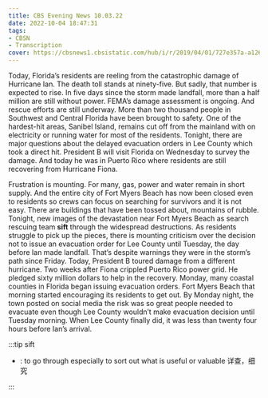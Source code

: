 ```yaml
---
title: CBS Evening News 10.03.22
date: 2022-10-04 18:47:31
tags:
- CBSN
- Transcription
cover: https://cbsnews1.cbsistatic.com/hub/i/r/2019/04/01/727e357a-a126-4138-a2c5-4d3222669d57/thumbnail/640x360/3ff2761028dc5c65cc4f07acd54bcd5c/cbsn2-logo-1920x1080.jpg
---
```

Today, Florida’s residents are reeling from the catastrophic damage of Hurricane Ian. The death toll stands at ninety-five. But sadly, that number is expected to rise. In five days since the storm made landfall, more than a half million are still without power. FEMA’s damage assessment is ongoing. And rescue efforts are still underway. More than two thousand people in Southwest and Central Florida have been brought to safety. One of the hardest-hit areas, Sanibel Island, remains cut off from the mainland with on electricity or running water for most of the residents. Tonight, there are major questions about the delayed evacuation orders in Lee County which took a direct hit. President B will visit Florida on Wednesday	to survey the damage. And today he was in Puerto Rico where residents are still recovering from Hurricane Fiona. 

Frustration is mounting. For many, gas, power and water remain in short supply. And the entire city of Fort Myers Beach has now been closed even to residents so crews can focus on searching for survivors and it is not easy. There are buildings that have been tossed about, mountains of rubble. Tonight, new images of the devastation near Fort Myers Beach as search rescuing team **sift** through the widespread destructions. As residents struggle to pick up the pieces, there is mounting criticism over the decision not to issue an evacuation order for Lee County until Tuesday, the day before Ian made landfall. That’s despite warnings they were in the storm’s path since Friday. Today, President B toured damage from a different hurricane. Two weeks after Fiona crippled Puerto Rico power grid. He pledged sixty million dollars to help in the recovery. Monday, many coastal counties in Florida began issuing evacuation orders. Fort Myers Beach that morning started encouraging its residents to get out. By Monday night, the town posted on social media the risk was so great people needed to evacuate even though Lee County wouldn’t make evacuation decision until Tuesday morning. When Lee County finally did, it was less than twenty four hours before Ian’s arrival. 

:::tip sift

- : to go through especially to sort out what is useful or valuable 详查，细究
  
:::
